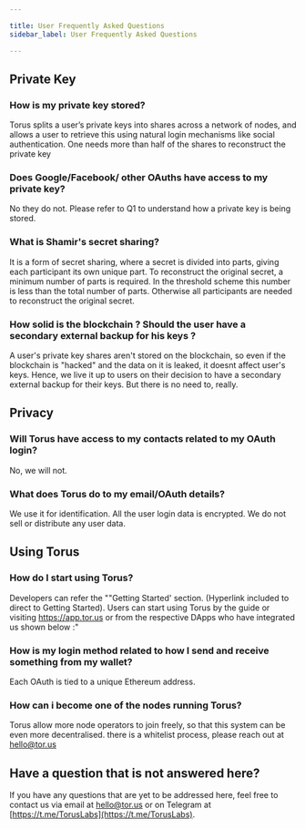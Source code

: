 ```yaml
---

title: User Frequently Asked Questions
sidebar_label: User Frequently Asked Questions

---
```


## Private Key

### How is my private key stored?

Torus splits a user’s private keys into shares across a network of nodes, and allows a user to retrieve this using natural login mechanisms like social authentication. One needs more than half of the shares to reconstruct the private key

### Does Google/Facebook/ other OAuths have access to my private key?

No they do not. Please refer to Q1 to understand how a private key is being stored.

### What is Shamir's secret sharing?

It is a form of secret sharing, where a secret is divided into parts, giving each participant its own unique part.
To reconstruct the original secret, a minimum number of parts is required. In the threshold scheme this number is less than the total number of parts. Otherwise all participants are needed to reconstruct the original secret.

### How solid is the blockchain ? Should the user have a secondary external backup for his keys ?

A user's private key shares aren't stored on the blockchain, so even if the blockchain is "hacked" and the data on it is leaked, it doesnt affect user's keys. Hence, we live it up to users on their decision to have a secondary external backup for their keys. But there is no need to, really.

## Privacy

### Will Torus have access to my contacts related to my OAuth login?

No, we will not.

### What does Torus do to my email/OAuth details?

We use it for identification. All the user login data is encrypted. We do not sell or distribute any user data.

## Using Torus

### How do I start using Torus?

Developers can refer the ""Getting Started' section. (Hyperlink included to direct to Getting Started).
Users can start using Torus by the guide or visiting https://app.tor.us or from the respective DApps who have integrated us shown below :"

### How is my login method related to how I send and receive something from my wallet?

Each OAuth is tied to a unique Ethereum address.

### How can i become one of the nodes running Torus?

Torus allow more node operators to join freely, so that this system can be even more decentralised. there is a whitelist process, please reach out at hello@tor.us

## Have a question that is not answered here?

If you have any questions that are yet to be addressed here, feel free to contact us via email at hello@tor.us or on Telegram at [https://t.me/TorusLabs](https://t.me/TorusLabs).
